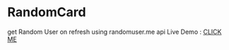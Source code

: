 # RandomCard

get Random User on refresh using randomuser.me api
Live Demo : [CLICK ME](https://lucid-engelbart-507253.netlify.app)
